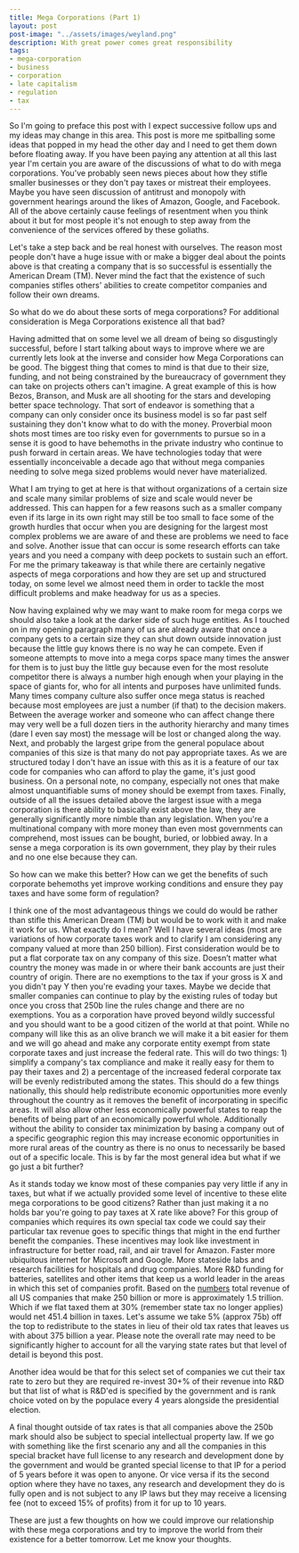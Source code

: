 ```yaml
---
title: Mega Corporations (Part 1)
layout: post
post-image: "../assets/images/weyland.png"
description: With great power comes great responsibility
tags:
- mega-corporation
- business
- corporation
- late capitalism
- regulation
- tax
---
```



So I'm going to preface this post with I expect successive follow ups and my ideas may change in this area. This post is more me spitballing some ideas that popped in my head the other day and I need to get them down before floating away. If you have been paying any attention at all this last year I'm certain you are aware of the discussions of what to do with mega corporations. You've probably seen news pieces about how they stifle smaller businesses or they don't pay taxes or mistreat their employees. Maybe you have seen discussion of antitrust and monopoly with government hearings around the likes of Amazon, Google, and Facebook. All of the above certainly cause feelings of resentment when you think about it but for most people it's not enough to step away from the convenience of the services offered by these goliaths.

Let's take a step back and be real honest with ourselves. The reason most people don't have a huge issue with or make a bigger deal about the points above is that creating a company that is so successful is essentially the American Dream (TM). Never mind the fact that the existence of such companies stifles others' abilities to create competitor companies and follow their own dreams.

So what do we do about these sorts of mega corporations? For additional consideration is Mega Corporations existence all that bad?

Having admitted that on some level we all dream of being so disgustingly successful, before I start talking about ways to improve where we are currently lets look at the inverse and consider how Mega Corporations can be good. The biggest thing that comes to mind is that due to their size, funding, and not being constrained by the bureaucracy of government they can take on projects others can't imagine. A great example of this is how Bezos, Branson, and Musk are all shooting for the stars and developing better space technology. That sort of endeavor is something that a company can only consider once its business model is so far past self sustaining they don't know what to do with the money. Proverbial moon shots most times are too risky even for governments to pursue so in a sense it is good to have behemoths in the private industry who continue to push forward in certain areas. We have technologies today that were essentially inconceivable a decade ago that without mega companies needing to solve mega sized problems would never have materialized. 

What I am trying to get at here is that without organizations of a certain size and scale many similar problems of size and scale would never be addressed. This can happen for a few reasons such as a smaller company even if its large in its own right may still be too small to face some of the growth hurdles that occur when you are designing for the largest most complex problems we are aware of and these are problems we need to face and solve. Another issue that can occur is some research efforts can take years and you need a company with deep pockets to sustain such an effort. For me the primary takeaway is that while there are certainly negative aspects of mega corporations and how they are set up and structured today, on some level we almost need them in order to tackle the most difficult problems and make headway for us as a species.

Now having explained why we may want to make room for mega corps we should also take a look at the darker side of such huge entities. As I touched on in my opening paragraph many of us are already aware that once a company gets to a certain size they can shut down outside innovation just because the little guy knows there is no way he can compete. Even if someone attempts to move into a mega corps space many times the answer for them is to just buy the little guy because even for the most resolute competitor there is always a number high enough when your playing in the space of giants for, who for all intents and purposes have unlimited funds. Many times company culture also suffer once mega status is reached because most employees are just a number (if that) to the decision makers. Between the average worker and someone who can affect change there may very well be a full dozen tiers in the authority hierarchy and many times (dare I even say most) the message will be lost or changed along the way. Next, and probably the largest gripe from the general populace about companies of this size is that many do not pay appropriate taxes. As we are structured today I don't have an issue with this as it is a feature of our tax code for companies who can afford to play the game, it's just good business. On a personal note, no company, especially not ones that make almost unquantifiable sums of money should be exempt from taxes. Finally, outside of all the issues detailed above the largest issue with a mega corporation is there ability to basically exist above the law, they are generally significantly more nimble than any legislation. When you're a multinational company with more money than even most governments can comprehend, most issues can be bought, buried, or lobbied away. In a sense a mega corporation is its own government, they play by their rules and no one else because they can.

So how can we make this better? How can we get the benefits of such corporate behemoths yet improve working conditions and ensure they pay taxes and have some form of regulation?

I think one of the most advantageous things we could do would be rather than stifle this American Dream (TM) but would be to work with it and make it work for us. What exactly do I mean? Well I have several ideas (most are variations of how corporate taxes work and to clarify I am considering any company valued at more than 250 billion). First consideration would be to put a flat corporate tax on any company of this size. Doesn’t matter what country the money was made in or where their bank accounts are just their country of origin. There are no exemptions to the tax if your gross is X and you didn't pay Y then you're evading your taxes. Maybe we decide that smaller companies can continue to play by the existing rules of today but once you cross that 250b line the rules change and there are no exemptions. You as a corporation have proved beyond wildly successful and you should want to be a good citizen of the world at that point. While no company will like this as an olive branch we will make it a bit easier for them and we will go ahead and make any corporate entity exempt from state corporate taxes and just increase the federal rate. This will do two things: 1) simplify a company's tax compliance and make it really easy for them to pay their taxes and 2) a percentage of the increased federal corporate tax will be evenly redistributed among the states. This should do a few things nationally, this should help redistribute economic opportunities more evenly throughout the country as it removes the benefit of incorporating in specific areas. It will also allow other less economically powerful states to reap the benefits of being part of an economically powerful whole. Additionally without the ability to consider tax minimization by basing a company out of a specific geographic region this may increase economic opportunities in more rural areas of the country as there is no onus to necessarily be based out of a specific locale. This is by far the most general idea but what if we go just a bit further?

As it stands today we know most of these companies pay very little if any in taxes, but what if we actually provided some level of incentive to these elite mega corporations to be good citizens? Rather than just making it a no holds bar you're going to pay taxes at X rate like above? For this group of companies which requires its own special tax code we could say their particular tax revenue goes to specific things that might in the end further benefit the companies. These incentives may look like investment in infrastructure for better road, rail, and air travel for Amazon. Faster more ubiquitous internet for Microsoft and Google. More stateside labs and research facilities for hospitals and drug companies. More R&D funding for batteries, satellites and other items that keep us a world leader in the areas in which this set of companies profit. Based on the [numbers](https://www.statista.com/statistics/263264/top-companies-in-the-world-by-market-capitalization/) total revenue of all US companies that make 250 billion or more is approximately 1.5 trillion. Which if we flat taxed them at 30% (remember state tax no longer applies) would net 451.4 billion in taxes. Let's assume we take 5% (approx 75b) off the top to redistribute to the states in lieu of their old tax rates that leaves us with about 375 billion a year. Please note the overall rate may need to be significantly higher to account for all the varying state rates but that level of detail is beyond this post. 

Another idea would be that for this select set of companies we cut their tax rate to zero but they are required re-invest 30+% of their revenue into R&D but that list of what is R&D'ed is specified by the government and is rank choice voted on by the populace every 4 years alongside the presidential election.

A final thought outside of tax rates is that all companies above the 250b mark should also be subject to special intellectual property law. If we go with something like the first scenario any and all the companies in this special bracket have full license to any research and development done by the government and would be granted special license to that IP for a period of 5 years before it was open to anyone. Or vice versa if its the second option where they have no taxes, any research and development they do is fully open and is not subject to any IP laws but they may receive a licensing fee (not to exceed 15% of profits) from it for up to 10 years.

These are just a few thoughts on how we could improve our relationship with these mega corporations and try to improve the world from their existence for a better tomorrow. Let me know your thoughts.


















